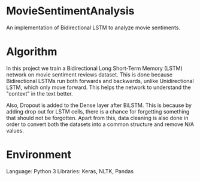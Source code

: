 # MovieSentimentAnalysis
An implementation of Bidirectional LSTM to analyze movie sentiments.
# Algorithm
In this project we train a Bidirectional Long Short-Term Memory (LSTM) network on movie sentiment reviews dataset. This is done because Bidirectional LSTMs run both forwards and backwards, unlike Unidirectional LSTM, which only move forward.
This helps the network to understand the "context" in the text better.

Also, Dropout is added to the Dense layer after BiLSTM. This is because by adding drop out for LSTM cells, there is a chance for forgetting something that should not be forgotten.
Apart from this, data cleaning is also done in order to convert both the datasets into a common structure and remove N/A values. 

# Environment
Language: Python 3
Libraries: Keras, NLTK, Pandas
